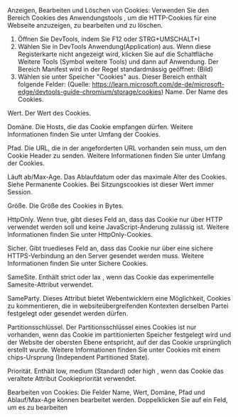 Anzeigen, Bearbeiten und Löschen von Cookies:
Verwenden Sie den Bereich Cookies des Anwendungstools , um die HTTP-Cookies für eine Webseite anzuzeigen, zu bearbeiten und zu löschen.

1. Öffnen Sie DevTools, indem Sie F12 oder STRG+UMSCHALT+I
2. Wählen Sie in DevTools Anwendung(Application) aus. Wenn diese Registerkarte nicht angezeigt wird, klicken Sie auf die Schaltfläche Weitere Tools (Symbol weitere Tools) und dann auf Anwendung. Der Bereich Manifest wird in der Regel standardmässig geöffnet:
{Bild}
3. Wählen sie unter Speicher "Cookies" aus.
Dieser Bereich enthält folgende Felder:
(Quelle: https://learn.microsoft.com/de-de/microsoft-edge/devtools-guide-chromium/storage/cookies)
Name. Der Name des Cookies.

Wert. Der Wert des Cookies.

Domäne. Die Hosts, die das Cookie empfangen dürfen. Weitere Informationen finden Sie unter Umfang der Cookies.

Pfad. Die URL, die in der angeforderten URL vorhanden sein muss, um den Cookie Header zu senden. Weitere Informationen finden Sie unter Umfang der Cookies.

Läuft ab/Max-Age. Das Ablaufdatum oder das maximale Alter des Cookies. Siehe Permanente Cookies. Bei Sitzungscookies ist dieser Wert immer Session.

Größe. Die Größe des Cookies in Bytes.

HttpOnly. Wenn true, gibt dieses Feld an, dass das Cookie nur über HTTP verwendet werden soll und keine JavaScript-Änderung zulässig ist. Weitere Informationen finden Sie unter HttpOnly-Cookies.

Sicher. Gibt truedieses Feld an, dass das Cookie nur über eine sichere HTTPS-Verbindung an den Server gesendet werden muss. Weitere Informationen finden Sie unter Sichere Cookies.

SameSite. Enthält strict oder lax , wenn das Cookie das experimentelle Samesite-Attribut verwendet.

SameParty. Dieses Attribut bietet Webentwicklern eine Möglichkeit, Cookies zu kommentieren, die in websiteübergreifenden Kontexten derselben Partei festgelegt oder gesendet werden dürfen.

Partitionsschlüssel. Der Partitionsschlüssel eines Cookies ist nur vorhanden, wenn das Cookie im partitionierten Speicher festgelegt wird und der Website der obersten Ebene entspricht, auf der das Cookie ursprünglich erstellt wurde. Weitere Informationen finden Sie unter Cookies mit einem chips-Ursprung (Independent Partitioned State).

Priorität. Enthält low, medium (Standard) oder high , wenn das Cookie das veraltete Attribut Cookiepriorität verwendet.

Bearbeiten von Cookies:
Die Felder Name, Wert, Domäne, Pfad und Ablauf/Max-Age können bearbeitet werden. Doppelklicken Sie auf ein Feld, um es zu bearbeiten

